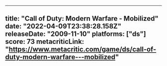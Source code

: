 
---
title: "Call of Duty: Modern Warfare - Mobilized"
date: "2022-04-09T23:38:28.158Z"
releaseDate: "2009-11-10"
platforms: ["ds"]
score: 73
metacriticLink: "https://www.metacritic.com/game/ds/call-of-duty-modern-warfare---mobilized"
---

